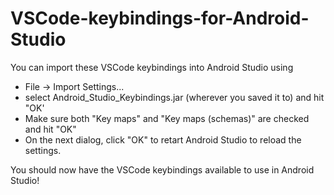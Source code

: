 # VSCode-keybindings-for-Android-Studio
You can import these VSCode keybindings into Android Studio using

- File -> Import Settings...
- select Android_Studio_Keybindings.jar (wherever you saved it to) and hit "OK'
- Make sure both "Key maps" and "Key maps (schemas)" are checked and hit "OK"
- On the next dialog, click "OK" to retart Android Studio to reload the settings.

You should now have the VSCode keybindings available to use in Android Studio!
